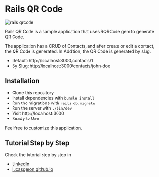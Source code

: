 # Rails QR Code

![rails qrcode](https://i.ibb.co/mCgW0Fx/Tab-Rails-Qrcode.gif)

Rails QR Code is a sample application that uses RQRCode gem to generate QR Code.

The application has a CRUD of Contacts, and after create or edit a contact, the QR Code is generated. In Addition, the QR Code is generated by slug.

- Default: http://localhost:3000/contacts/1
- By Slug: http://localhost:3000/contacts/john-doe


## Installation
  - Clone this repository
  - Install dependencies with `bundle install`
  - Run the migrations with `rails db:migrate`
  - Run the server with `./bin/dev`	
  - Visit http://localhost:3000
  - Ready to Use

Feel free to customize this application.

## Tutorial Step by Step

Check the tutorial step by step in 
- [LinkedIn](#)
- [lucasgeron.github.io](https://lucasgeron.github.io/2023/09/27/rails-qrcode.html)
